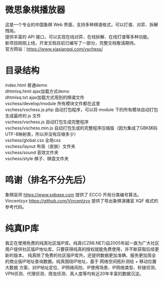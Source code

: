 # 微思象棋播放器
这是一个专业的中国象棋 Web 界面，支持多种棋谱格式，可以打谱、对弈、拆解残局。<br />
提供丰富的 API 接口，可以实现在线对弈、在线拆解、在线打谱等多种功能。<br />
新项目刚刚上线，开发文档目前已编写了一部分，完整文档敬请期待。<br />
官方网站：https://www.xiaxiangqi.com/vschess/

# 目录结构
index.html 普通demo<br />
dhtmlxq.html ajax加载方式demo<br />
dhtmlxq.txt ajax加载方式用到的棋谱文件<br />
vschess/develop/module 所有模块文件都在这里<br />
vschess/vschess.js.php 自动打包程序，可以将 module 下的所有模块自动打包生成最终的 js 文件<br />
vschess/vschess.js 自动打包生成完整程序<br />
vschess/vschess.min.js 自动打包生成的完整程序压缩版（因为集成了GBK转码UTF-8映射表，所以并没有压缩多少）<br />
vschess/global.css 全局css<br />
vschess/layout 布局（皮肤）文件夹<br />
vschess/sound 音效文件夹<br />
vschess/style 棋子、棋盘文件夹<br />

# 鸣谢（排名不分先后）
象棋巫师 https://www.xqbase.com 提供了 ECCO 开局分类编号算法。
Vincentzyx https://github.com/Vincentzyx 提供了导出象棋演播室 XQF 格式的参考代码。

# 纯真IP库
我正在使用免费的纯真社区版IP库。纯真(CZ88.NET)自2005年起一直为广大社区用户提供社区版IP地址库，只要获得纯真的授权就能免费使用，并不断获取后续更新的版本。
纯真除了免费的社区版IP库外，还提供数据更加准确、服务更加周全的商业版IP地址查询数据。纯真围绕IP地址，基于 网络空间拓扑测绘 + 移动位置大数据 方案，对IP地址定位、IP网络风险、IP使用场景、IP网络类型、秒拨侦测、VPN侦测、代理侦测、爬虫侦测、真人度等均有近20年丰富的数据沉淀。
